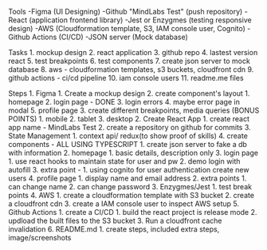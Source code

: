Tools 
  -Figma (UI Designing)
  -Github "MindLabs Test" (push repository)
  -React (application frontend library)
  -Jest or Enzygmes (testing responsive design)
  -AWS (Cloudformation template, S3, IAM console user, Cognito)
  -Github Actions (CI/CD)
  -JSON server (Mock database)

Tasks
    1. mockup design
    2. react application
    3. github repo
    4. lastest version react
    5. test breakpoints
    6. test components
    7. create json server to mock database
    8. aws - cloudformation templates, s3 buckets, cloudfront cdn
    9. github actions - ci/cd pipeline
    10. iam console users
    11. readme.me files


Steps
    1. Figma
       1. Create a mockup design
       2. create component's layout
          1. homepage
          2. login page - DONE
          3. login errors
          4. maybe error page in modal
          5. profile page
       3. create different breakpoints, media queries (BONUS POINTS)
          1. mobile
          2. tablet
          3. desktop
    2. Create React App
       1. create react app name - MindLabs Test
       2. create a repository on github for commits
       3. State Management
          1. context api/ redux(to show proof of skills)
       4. create components - ALL USING TYPESCRIPT
          1. create json server to fake a db with information
          2. homepage
             1. basic details, description only
          3. login page
             1. use react hooks to maintain state for user and pw
             2. demo login with autofill
             3. extra point - 
                1. using cognito for user authentication create new users
          4. profile page
             1. display name and email address
             2. extra points
                1. can change name
                2. can change password
    3. Enzygmes/Jest
       1. test break points
    4. AWS
       1. create a cloudformation template with S3 bucket
       2. create a cloudfront cdn
       3. create a IAM console user to inspect AWS setup
    5. Github Actions
       1. create a CI/CD
          1. build the react project is release mode
          2. updload the built files to the S3 bucket
          3. Run a cloudfront cache invalidation
    6. README.md
       1. create steps, included extra steps, image/screenshots


